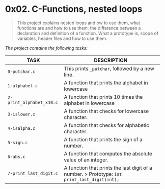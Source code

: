 # 0x02. C-Functions, nested loops
> This project explains nested loops and ow to use them, what functions are and how to use them, the difference between a declaration and definition of a function. What a prototype is, scope of variables, header files and how to use them.

*The project contains the following tasks:*

TASK | DESCRIPTION
--- | ---
`0-putchar.c` | This prints `_putchar`, followed by a new line.
`1-alphabet.c` | A function that prints the alphabet in lowercase
`2-print_alphabet_x10.c` | A function that  prints 10 times the alphabet in lowercase
`3-islower.c` | A function that checks for lowercase character.
`4-isalpha.c` | A function that checks for alphabetic character.
`5-sign.c` | A function that prints the sign of a number.
`6-abs.c` | A function that computes the absolute value of an integer.
`7-print_last_digit.c` | A function that prints the last digit of a number. > Prototype: `int print_last_digit(int);`